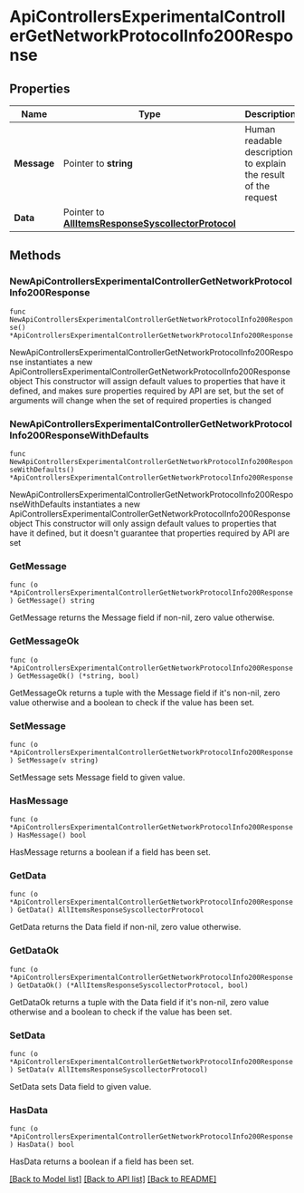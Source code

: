 # ApiControllersExperimentalControllerGetNetworkProtocolInfo200Response

## Properties

Name | Type | Description | Notes
------------ | ------------- | ------------- | -------------
**Message** | Pointer to **string** | Human readable description to explain the result of the request | [optional] 
**Data** | Pointer to [**AllItemsResponseSyscollectorProtocol**](AllItemsResponseSyscollectorProtocol.md) |  | [optional] 

## Methods

### NewApiControllersExperimentalControllerGetNetworkProtocolInfo200Response

`func NewApiControllersExperimentalControllerGetNetworkProtocolInfo200Response() *ApiControllersExperimentalControllerGetNetworkProtocolInfo200Response`

NewApiControllersExperimentalControllerGetNetworkProtocolInfo200Response instantiates a new ApiControllersExperimentalControllerGetNetworkProtocolInfo200Response object
This constructor will assign default values to properties that have it defined,
and makes sure properties required by API are set, but the set of arguments
will change when the set of required properties is changed

### NewApiControllersExperimentalControllerGetNetworkProtocolInfo200ResponseWithDefaults

`func NewApiControllersExperimentalControllerGetNetworkProtocolInfo200ResponseWithDefaults() *ApiControllersExperimentalControllerGetNetworkProtocolInfo200Response`

NewApiControllersExperimentalControllerGetNetworkProtocolInfo200ResponseWithDefaults instantiates a new ApiControllersExperimentalControllerGetNetworkProtocolInfo200Response object
This constructor will only assign default values to properties that have it defined,
but it doesn't guarantee that properties required by API are set

### GetMessage

`func (o *ApiControllersExperimentalControllerGetNetworkProtocolInfo200Response) GetMessage() string`

GetMessage returns the Message field if non-nil, zero value otherwise.

### GetMessageOk

`func (o *ApiControllersExperimentalControllerGetNetworkProtocolInfo200Response) GetMessageOk() (*string, bool)`

GetMessageOk returns a tuple with the Message field if it's non-nil, zero value otherwise
and a boolean to check if the value has been set.

### SetMessage

`func (o *ApiControllersExperimentalControllerGetNetworkProtocolInfo200Response) SetMessage(v string)`

SetMessage sets Message field to given value.

### HasMessage

`func (o *ApiControllersExperimentalControllerGetNetworkProtocolInfo200Response) HasMessage() bool`

HasMessage returns a boolean if a field has been set.

### GetData

`func (o *ApiControllersExperimentalControllerGetNetworkProtocolInfo200Response) GetData() AllItemsResponseSyscollectorProtocol`

GetData returns the Data field if non-nil, zero value otherwise.

### GetDataOk

`func (o *ApiControllersExperimentalControllerGetNetworkProtocolInfo200Response) GetDataOk() (*AllItemsResponseSyscollectorProtocol, bool)`

GetDataOk returns a tuple with the Data field if it's non-nil, zero value otherwise
and a boolean to check if the value has been set.

### SetData

`func (o *ApiControllersExperimentalControllerGetNetworkProtocolInfo200Response) SetData(v AllItemsResponseSyscollectorProtocol)`

SetData sets Data field to given value.

### HasData

`func (o *ApiControllersExperimentalControllerGetNetworkProtocolInfo200Response) HasData() bool`

HasData returns a boolean if a field has been set.


[[Back to Model list]](../README.md#documentation-for-models) [[Back to API list]](../README.md#documentation-for-api-endpoints) [[Back to README]](../README.md)


